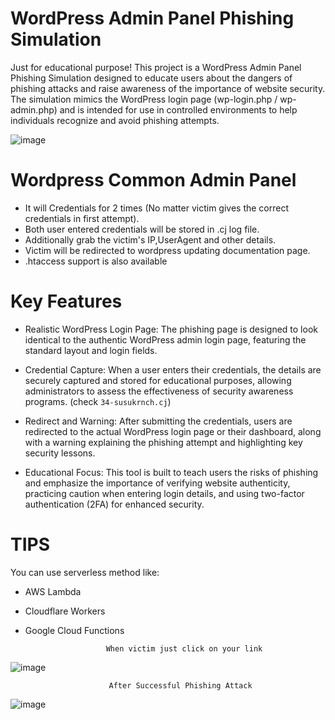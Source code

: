 # WordPress Admin Panel Phishing Simulation
Just for educational purpose!
This project is a WordPress Admin Panel Phishing Simulation designed to educate users about the dangers of phishing attacks and raise awareness of the importance of website security. The simulation mimics the WordPress login page (wp-login.php / wp-admin.php) and is intended for use in controlled environments to help individuals recognize and avoid phishing attempts.

![image](https://github.com/user-attachments/assets/b855af21-f592-4cb0-aed0-fe28725491ec)

# Wordpress Common Admin Panel
  - It will Credentials for 2 times (No matter victim gives the correct credentials in first attempt).
  - Both user entered credentials will be stored in .cj log file.
  - Additionally grab the victim's IP,UserAgent and other details.
  - Victim will be redirected to wordpress updating documentation page.
  - .htaccess support is also available


# Key Features
  - Realistic WordPress Login Page: The phishing page is designed to look identical to the authentic WordPress admin login page, featuring the standard layout and login fields.
  
  - Credential Capture: When a user enters their credentials, the details are securely captured and stored for educational purposes, allowing administrators to assess the effectiveness of security       awareness programs.  (check `34-susukrnch.cj`)
  
  - Redirect and Warning: After submitting the credentials, users are redirected to the actual WordPress login page or their dashboard, along with a warning explaining the phishing attempt and           highlighting key security lessons.

  - Educational Focus: This tool is built to teach users the risks of phishing and emphasize the importance of verifying website authenticity, practicing caution when entering login details, and        using two-factor authentication (2FA) for enhanced security.

# TIPS
You can use serverless method like:
  - AWS Lambda
  - Cloudflare Workers
  - Google Cloud Functions


                          When victim just click on your link

![image](https://github.com/user-attachments/assets/7d31a57c-214b-4183-8c41-c7fb34a66c49)


                          After Successful Phishing Attack

![image](https://github.com/user-attachments/assets/ca500814-2fc4-43f7-91c9-464865e001b6)

